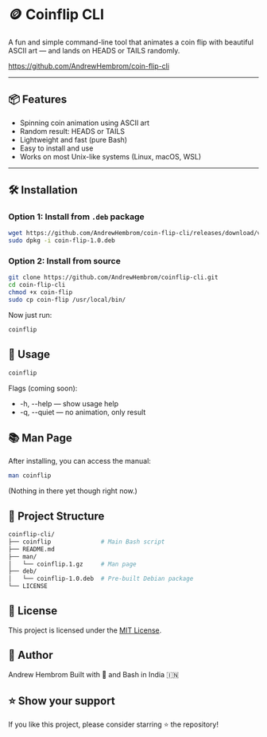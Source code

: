 # 🪙 Coinflip CLI

A fun and simple command-line tool that animates a coin flip with beautiful ASCII art — and lands on HEADS or TAILS randomly.

https://github.com/AndrewHembrom/coin-flip-cli

---

## 📦 Features

- Spinning coin animation using ASCII art
- Random result: HEADS or TAILS
- Lightweight and fast (pure Bash)
- Easy to install and use
- Works on most Unix-like systems (Linux, macOS, WSL)

---

## 🛠️ Installation

### Option 1: Install from `.deb` package

```bash
wget https://github.com/AndrewHembrom/coin-flip-cli/releases/download/v1.0.0/coin-flip-1.0.deb
sudo dpkg -i coin-flip-1.0.deb
```

### Option 2: Install from source

```bash
git clone https://github.com/AndrewHembrom/coinflip-cli.git
cd coin-flip-cli
chmod +x coin-flip
sudo cp coin-flip /usr/local/bin/
```

Now just run:

```bash
coinflip
```

## 📖 Usage
```bash
coinflip
```

Flags (coming soon):
- -h, --help — show usage help
- -q, --quiet — no animation, only result

## 📚 Man Page

After installing, you can access the manual:
```bash
man coinflip
```
(Nothing in there yet though right now.)

## 📂 Project Structure

```bash
coinflip-cli/
├── coinflip              # Main Bash script
├── README.md
├── man/
│   └── coinflip.1.gz     # Man page
├── deb/
│   └── coinflip-1.0.deb  # Pre-built Debian package
└── LICENSE
```

## 📝 License
This project is licensed under the [MIT License](LICENSE).

## 👤 Author
Andrew Hembrom
Built with 💛 and Bash in India 🇮🇳

## ⭐️ Show your support
If you like this project, please consider starring ⭐ the repository!

